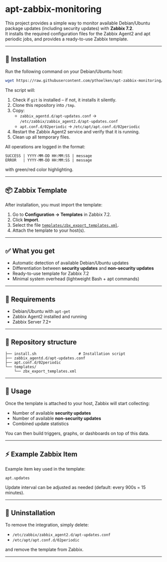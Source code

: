 # apt-zabbix-monitoring

This project provides a simple way to monitor available Debian/Ubuntu package updates (including security updates) with **Zabbix 7.2**.  
It installs the required configuration files for the Zabbix Agent2 and apt periodic jobs, and provides a ready-to-use Zabbix template.

---

## 🚀 Installation

Run the following command on your Debian/Ubuntu host:

```bash
wget https://raw.githubusercontent.com/pthoelken/apt-zabbix-monitoring/refs/heads/main/install.sh -O install_apt_zabbix_monitoring.sh ; bash install_apt_zabbix_monitoring.sh ;
```

The script will:

1. Check if `git` is installed – if not, it installs it silently.
2. Clone this repository into `/tmp`.
3. Copy:
   - `zabbix_agentd.d/apt-updates.conf` → `/etc/zabbix/zabbix_agent2.d/apt-updates.conf`
   - `apt.conf.d/02periodic` → `/etc/apt/apt.conf.d/02periodic`
4. Restart the Zabbix Agent2 service and verify that it is running.
5. Clean up all temporary files.

All operations are logged in the format:

```
SUCCESS | YYYY-MM-DD HH:MM:SS | message
ERROR   | YYYY-MM-DD HH:MM:SS | message
```

with green/red color highlighting.

---

## 📦 Zabbix Template

After installation, you must import the template:

1. Go to **Configuration → Templates** in Zabbix 7.2.
2. Click **Import**.
3. Select the file [`templates/zbx_export_templates.xml`](templates/zbx_export_templates.xml).
4. Attach the template to your host(s).

---

## ✅ What you get

- Automatic detection of available Debian/Ubuntu updates
- Differentiation between **security updates** and **non-security updates**
- Ready-to-use template for Zabbix 7.2
- Minimal system overhead (lightweight Bash + apt commands)

---

## 📝 Requirements

- Debian/Ubuntu with `apt-get`
- Zabbix Agent2 installed and running
- Zabbix Server 7.2+

---

## 📂 Repository structure

```
├── install.sh                   # Installation script
├── zabbix_agentd.d/apt-updates.conf
├── apt.conf.d/02periodic
└── templates/
    └── zbx_export_templates.xml
```

---

## 📖 Usage

Once the template is attached to your host, Zabbix will start collecting:

- Number of available **security updates**
- Number of available **non-security updates**
- Combined update statistics

You can then build triggers, graphs, or dashboards on top of this data.

---

## ⚡ Example Zabbix Item

Example item key used in the template:

```
apt.updates
```

Update interval can be adjusted as needed (default: every 900s = 15 minutes).

---

## 🧹 Uninstallation

To remove the integration, simply delete:

- `/etc/zabbix/zabbix_agent2.d/apt-updates.conf`
- `/etc/apt/apt.conf.d/02periodic`

and remove the template from Zabbix.

---
